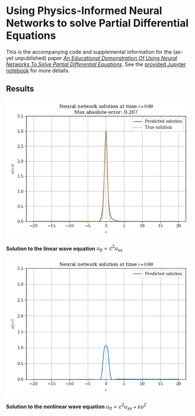 # Using Physics-Informed Neural Networks to solve Partial Differential Equations

This is the accompanying code and supplemental information for the (as-yet unpublished) paper [_An Educational Demonstration Of Using Neural Networks To Solve Partial Differential Equations_](./paper.pdf). See the [provided Jupyter notebook](./Reference.ipynb) for more details.

## Results

![An animation of the solution to the linear wave equation](pinn-linear-showcase.gif)

**Solution to the linear wave equation** $u_{tt} = c^2 u_{xx}$

![An animation of the solution to the nonlinear wave equation](pinn-nonlinear-showcase.gif)

**Solution to the nonlinear wave equation** $u_{tt} = c^2 u_{xx} + \varepsilon u^2$
